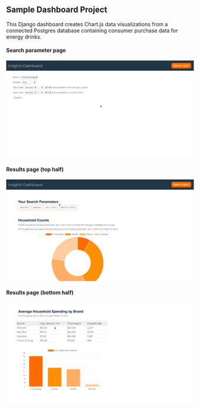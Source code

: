 ## Sample Dashboard Project

This Django dashboard creates Chart.js data visualizations from a connected Postgres database containing consumer purchase data for energy drinks.

#### Search parameter page
![Search parameter page](/screenshots/search-param-page.jpg)

#### Results page (top half)
![Search parameter page](/screenshots/results-page-1.jpg)

#### Results page (bottom half)
![Search parameter page](/screenshots/results-page-2.jpg)